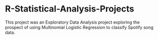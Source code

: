 # R-Statistical-Analysis-Projects
This project was an Exploratory Data Analysis project exploring the prospect of using Multinomial Logistic Regression to classify Spotify song data. 
